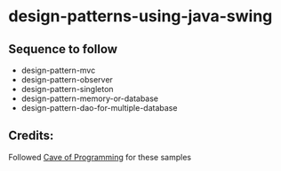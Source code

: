 # design-patterns-using-java-swing

## Sequence to follow
  - design-pattern-mvc
  - design-pattern-observer
  - design-pattern-singleton
  - design-pattern-memory-or-database
  - design-pattern-dao-for-multiple-database

## Credits:

Followed [Cave of Programming](https://www.caveofprogramming.com/) for these samples

